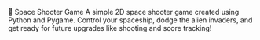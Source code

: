 🚀 Space Shooter Game
A simple 2D space shooter game created using Python and Pygame. Control your spaceship, dodge the alien invaders, and get ready for future upgrades like shooting and score tracking!
